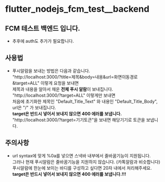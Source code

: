 # flutter_nodejs_fcm_test__backend

## FCM 테스트 백엔드 입니다.

- 추후에 auth도 추가가 필요합니다.

## 사용법
- 푸시알람을 보내는 방법은 다음과 같습니다.             
"http://localhost:3000/?title=제목&body=내용&url=화면이동경로&target=ALL" 이렇게 요청을 보내면              
제목과 내용을 알아서 채운 **전체 푸시 알람**이 보내집니다.              
"http://localhost:3000/?target=ALL" 이렇게만 보내면             
처음에 초기화한 제목인 "Default_Title_Text" 와 
내용인 "Default_Title_Body",
url은 "/" 가 보내집니다.                
**target은 반드시 넣어서 보내지 않으면 400 에러를 보냅니다.**              
"http://localhost:3000/?target=기기토큰"을 보내면 해당기기로 토큰을 보냅니다.             

## 주의사항
- url syntax에 맞게 %0a를 넣으면 스낵바 내부에서 줄바꿈기능이 지원됩니다.               
그러나 현재 푸시알람은 줄바꿈기능을 지원하지 않습니다. (카톡알람과 비슷합니다)              
푸시알람에 한눈에 보이는 바디를 구성하고 싶다면 20자 내에서 처리해주세요.               
**target은 반드시 넣어서 보내지 않으면 400 에러를 보냅니다.!!!**              
